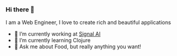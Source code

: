 ### Hi there 👋

I am a Web Engineer, I love to create rich and beautiful applications

- 🔭 I’m currently working at [Signal AI](https://www.signal-ai.com/)
- 🌱 I’m currently learning Clojure
- 💬 Ask me about Food, but really anything you want!

<!--
**Akallabet/Akallabet** is a ✨ _special_ ✨ repository because its `README.md` (this file) appears on your GitHub profile.

Here are some ideas to get you started:

- 🔭 I’m currently working on ...
- 🌱 I’m currently learning ...
- 👯 I’m looking to collaborate on ...
- 🤔 I’m looking for help with ...
- 💬 Ask me about ...
- 📫 How to reach me: ...
- 😄 Pronouns: ...
- ⚡ Fun fact: ...
-->
